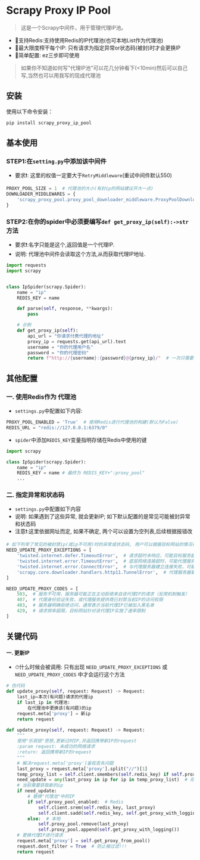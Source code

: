 # Scrapy Proxy IP Pool

> 这是一个Scrapy中间件，用于管理代理IP池。

* 🥳支持Redis:支持使用Redis的IP代理池(也可本地List作为代理池)
* 🥵最大限度榨干每个IP: 只有请求为指定异常or状态码(被封)时才会更换IP
* 🤌简单配置: ez三步即可使用
> 如果你不知道如何写"代理IP池"可以花几分钟看下(<10min)然后可以自己写,当然也可以用我写的现成代理池

## 安装

使用以下命令安装：

```bash
pip install scrapy_proxy_ip_pool
```

## 基本使用

### STEP1:在`setting.py`中添加该中间件

* 要求❗: 这里的权值一定要大于`RetryMiddleware`(重试中间件默认550)

```python
PROXY_POOL_SIZE = 1  # 代理池的大小(有封ip的网站建议开大一点)
DOWNLOADER_MIDDLEWARES = {
    'scrapy_proxy_pool.proxy_pool_downloader_middleware.ProxyPoolDownloaderMiddleware': 551,
}
```

### STEP2:在你的spider中必须要编写`def get_proxy_ip(self):->str`方法

* 要求❗:名字只能是这个,返回值是一个代理IP.
* 说明: 代理池中间件会读取这个方法,从而获取代理IP地址.

```python
import requests
import scrapy


class IpSpider(scrapy.Spider):
    name = "ip"
    REDIS_KEY = name

    def parse(self, response, **kwargs):
        pass

    # 示例
    def get_proxy_ip(self):
        api_url = "你请求付费代理的地址"
        proxy_ip = requests.get(api_url).text
        username = "你的代理用户名"
        password = "你的代理密码"
        return f"http://{username}:{password}@{proxy_ip}/"  # 一次只需要返回一个ip
```
## 其他配置
### 一. 使用Redis作为 代理池
* `settings.py`中配置如下内容:
```python
PROXY_POOL_ENABLED = 'True'  # 使用Redis进行代理池的构建(默认为False)
REDIS_URL = "redis://127.0.0.1:6379/0"
```
* `spider`中添加`REDIS_KEY`变量指明存储在Redis中使用的键
```python
import scrapy

class IpSpider(scrapy.Spider):
    name = "ip"
    REDIS_KEY = name # 最终为 REDIS_KEY+":proxy_pool"
    ...
```
### 二. 指定异常和状态码
* `settings.py`中配置如下内容
* 说明: 如果遇到了这些异常, 就会更新IP; 如下默认配置的是常见可能被封异常和状态码
* 注意❗:这里依据网址而定, 如果不确定, 两个可以设置为空列表,后续根据报错改
```python
# 如下列举了常见的被封禁ip(或ip不可用)时的异常或状态码, 用户可以根据目标网站的情况在settings.py中自行配置
NEED_UPDATE_PROXY_EXCEPTIONS = [
    'twisted.internet.defer.TimeoutError',  # 请求超时未响应，可能目标服务器检测到代理IP异常导致故意延迟不响应
    'twisted.internet.error.TimeoutError',  # 底层网络连接超时，可能代理服务器IP被目标网站封锁导致无法建立连接
    'twisted.internet.error.ConnectError',  # 与代理服务器建立连接失败，可能代理IP已被防火墙封禁或服务器已下线
    'scrapy.core.downloader.handlers.http11.TunnelError',  # 代理服务器要求身份验证或目标网站封禁该代理IP，导致无法建立HTTPS隧道连接
]

NEED_UPDATE_PROXY_CODES = [
    503,  # 服务不可用，服务器可能正在主动拒绝来自该代理IP的请求（反爬机制触发）
    407,  # 代理身份验证失败，或代理服务提供商已封禁当前IP的访问权限
    403,  # 服务器明确拒绝访问，通常表示当前代理IP已被加入黑名单
    429,  # 请求频率超限，目标网站针对该代理IP实施了速率限制
]
```
## 关键代码
#### 一. 更新IP
* ⏱什么时候会被调用: 只有出现 `NEED_UPDATE_PROXY_EXCEPTIONS` 或 `NEED_UPDATE_PROXY_CODES` 中才会运行这个方法
```python
# 伪代码
def update_proxy(self, request: Request) -> Request:
    last_ip=本次(有问题)请求的代理ip
    if last_ip in 代理池:
        在代理池中更换该(有问题)的ip
    request.meta['proxy'] = 新ip
    return request
```
```python
def update_proxy(self, request: Request) -> Request:
    """
    使用"乐观锁"思想,更新过时IP,并返回携带新IP的request
    :param request: 未成功的网络请求
    :return: 返回携带新IP的request
    """
    # 解决request.meta['proxy']鉴权丢失问题
    last_proxy = request.meta['proxy'].split("//")[1]
    temp_proxy_list = self.client.smembers(self.redis_key) if self.proxy_pool_enabled else self.proxy_pool
    need_update = any(last_proxy in ip for ip in temp_proxy_list)  # 存在=>需要替换
    # 当前需要获取新的ip
    if need_update:
        # 替换"代理池"中的IP
        if self.proxy_pool_enabled:  # Redis
            self.client.srem(self.redis_key, last_proxy)
            self.client.sadd(self.redis_key, self.get_proxy_with_logging())
        else:  # 本地
            self.proxy_pool.remove(last_proxy)
            self.proxy_pool.append(self.get_proxy_with_logging())
    # 更换代理IP进行请求
    request.meta['proxy'] = self.get_proxy_from_pool()
    request.dont_filter = True  # 防止被过滤!!!
    return request
```